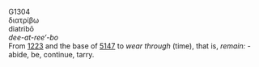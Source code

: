 <body>
  <p>G1304<br>  διατρίβω  <br> diatribō  <br><i>dee-at-ree‘-bo </i><br>From <a href="g1223.htm">1223</a> and the base of <a href="g5147.htm">5147</a>  to <i>wear</i> <i>through</i> (time), that is, <i>remain:</i> - abide, be, continue, tarry.<br></p>
 </body>